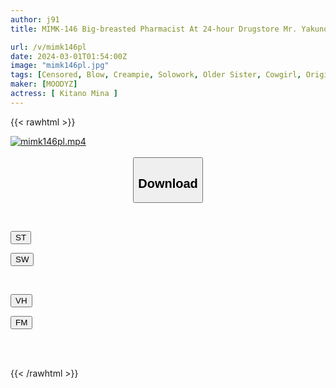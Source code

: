 ```yaml
---
author: j91
title: MIMK-146 Big-breasted Pharmacist At 24-hour Drugstore Mr. Yakunogi Original Work, Napo Ritan Cumulative Total Of Over 170,000 Copies Sold! The Blockbuster Original Has Finally Been Made Into A Live-action Version! Mina Kitano

url: /v/mimk146pl
date: 2024-03-01T01:54:00Z
image: "mimk146pl.jpg"
tags: [Censored, Blow, Creampie, Solowork, Older Sister, Cowgirl, Original Collaboration	]
maker: [MOODYZ]
actress: [ Kitano Mina ]
---
```



{{< rawhtml >}}

<div class="video" data-videoid="oe37p2brwOTJ2WP">
    <a href="javascript:;">
        <img src="/v/mimk146pl/mimk146pl.jpg" width="WIDTH" height="HEIGHT" alt="mimk146pl.mp4" loading="lazy">
    </a>
</div>

<script type="text/javascript" src="https://j91.asia/asset/on-demand-st.js"></script>

<br>
  <link rel="stylesheet" href="https://j91.asia/asset/bs5.css">
  
  <center>
  <button class="btn btn-primary" type="button" data-bs-toggle="collapse" data-bs-target=".multi-collapse" aria-expanded="false" aria-controls="multiCollapseExample1 multiCollapseExample2"><h2>Download</h2></button></center>
</p>
<div class="row">
  <div class="col">
    <div class="collapse multi-collapse" id="multiCollapseExample1">
      <div class="card card-body">
	      	      <br>
<div class="buttons">  
<p><a href="https://streamtape.to/v/oe37p2brwOTJ2WP" target="_blank"><button class="btn-hover color-3"><i class="fa fa-download"></i> ST</button></a></p>
<p><a href="https://cdnwish.com/genkzwxg9y33" target="_blank"><button class="btn-hover color-2"><i class="fa fa-download"></i> SW</button></a></p></div>
    </div>
  </div>
</div>
  <div class="col">
    <div class="collapse multi-collapse" id="multiCollapseExample2">
      <div class="card card-body">
	      <br>
<div class="buttons">
<p><a href="https://vidhidepro.com/f/eky7yls5d1zl"><button class="btn-hover color-9"><i class="fa fa-download"></i> VH</button></a></p>
<p><a href="https://filemoon.sx/d/flbaw2nhxm99"><button class="btn-hover color-8"><i class="fa fa-download"></i> FM</button></a></p></div>
<br><br>
      </div>
    </div>
  </div>
</div>

{{< /rawhtml >}}